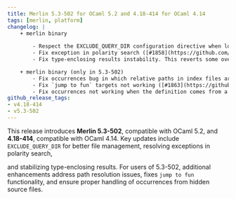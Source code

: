```yaml
---
title: Merlin 5.3-502 for OCaml 5.2 and 4.18-414 for OCaml 4.14
tags: [merlin, platform]
changelog: |
    + merlin binary
      
        - Respect the EXCLUDE_QUERY_DIR configuration directive when looking for cmt files [#1854](https://github.com/ocaml/merlin/pull/1854)
        - Fix exception in polarity search ([#1858](https://github.com/ocaml/merlin/pull/1858) fixes [#1113](https://github.com/ocaml/merlin/issues/1113))
        - Fix type-enclosing results instability. This reverts some overly aggressive deduplication that should be done on the client side. [#1864](https://github.com/ocaml/merlin/pull/1864)

    + merlin binary (only in 5.3-502)
        - Fix occurrences bug in which relative paths in index files are resolved against the PWD rather than the SOURCE_ROOT [#1855](https://github.com/ocaml/merlin/pull/1855)
        - Fix `jump to fun` targets not working ([#1863](https://github.com/ocaml/merlin/pull/1863), fixes [#1862](https://github.com/ocaml/merlin/issues/1862))
        - Fix occurrences not working when the definition comes from a hidden source file [#1865](https://github.com/ocaml/merlin/pull/1865)
github_release_tags:
- v4.18-414
- v5.3-502
---
```


This release introduces **Merlin 5.3-502**, compatible with OCaml 5.2, and **4.18-414**, compatible with OCaml 4.14. Key updates include `EXCLUDE_QUERY_DIR` for better file management, resolving exceptions in polarity search, 

and stabilizing type-enclosing results. For users of 5.3-502, additional enhancements address path resolution issues, fixes `jump to fun` functionality, and ensure proper handling of occurrences from hidden source files.
